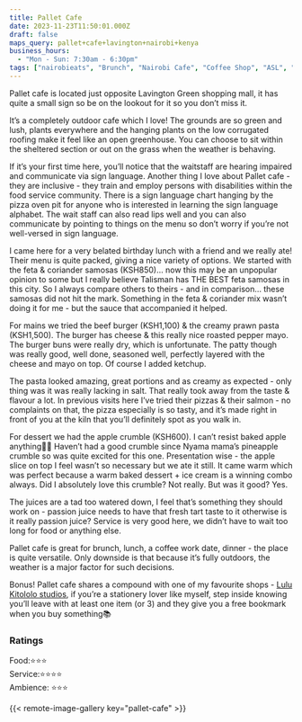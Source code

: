 ```yaml
---
title: Pallet Cafe
date: 2023-11-23T11:50:01.000Z
draft: false
maps_query: pallet+cafe+lavington+nairobi+kenya
business_hours:
  - "Mon - Sun: 7:30am - 6:30pm"
tags: ["nairobieats", "Brunch", "Nairobi Cafe", "Coffee Shop", "ASL", "Lavington"]
---
```


Pallet cafe is located just opposite Lavington Green shopping mall, it has quite a small sign so be on the lookout for it so you don’t miss it.

It’s a completely outdoor cafe which I love! The grounds are so green and lush, plants everywhere and the hanging plants on the low corrugated roofing make it feel like an open greenhouse. You can choose to sit within the sheltered section or out on the grass when the weather is behaving.

If it’s your first time here, you’ll notice that the waitstaff are hearing impaired and communicate via sign language. Another thing I love about Pallet cafe - they are inclusive - they train and employ persons with disabilities within the food service community. There is a sign language chart hanging by the pizza oven pit for anyone who is interested in learning the sign language alphabet. The wait staff can also read lips well and you can also communicate by pointing to things on the menu so don’t worry if you’re not well-versed in sign language.

I came here for a very belated birthday lunch with a friend and we really ate! Their menu is quite packed, giving a nice variety of options. We started with the feta & coriander samosas (KSH850)… now this may be an unpopular opinion to some but I really believe Talisman has THE BEST feta samosas in this city. So I always compare others to theirs - and in comparison… these samosas did not hit the mark. Something in the feta & coriander mix wasn’t doing it for me - but the sauce that accompanied it helped.

For mains we tried the beef burger (KSH1,100) & the creamy prawn pasta (KSH1,500). The burger has cheese & this really nice roasted pepper mayo. The burger buns were really dry, which is unfortunate. The patty though was really good, well done, seasoned well, perfectly layered with the cheese and mayo on top. Of course I added ketchup.

The pasta looked amazing, great portions and as creamy as expected - only thing was it was really lacking in salt. That really took away from the taste & flavour a lot. In previous visits here I’ve tried their pizzas & their salmon - no complaints on that, the pizza especially is so tasty, and it’s made right in front of you at the kiln that you’ll definitely spot as you walk in.

For dessert we had the apple crumble (KSH600). I can’t resist baked apple anything🙈😅 Haven’t had a good crumble since Nyama mama’s pineapple crumble so was quite excited for this one. Presentation wise - the apple slice on top I feel wasn’t so necessary but we ate it still. It came warm which was perfect because a warm baked dessert + ice cream is a winning combo always. Did I absolutely love this crumble? Not really. But was it good? Yes.

The juices are a tad too watered down, I feel that’s something they should work on - passion juice needs to have that fresh tart taste to it otherwise is it really passion juice? Service is very good here, we didn’t have to wait too long for food or anything else.

Pallet cafe is great for brunch, lunch, a coffee work date, dinner - the place is quite versatile. Only downside is that because it’s fully outdoors, the weather is a major factor for such decisions.

Bonus! Pallet cafe shares a compound with one of my favourite shops - [Lulu Kitololo studios](https://www.lulukitololo.com/), if you’re a stationery lover like myself, step inside knowing you’ll leave with at least one item (or 3) and they give you a free bookmark when you buy something📚

### Ratings

Food:⭐️⭐️⭐️<br>
Service:⭐️⭐️⭐️⭐️<br>
Ambience: ⭐️⭐️⭐️<br>

{{< remote-image-gallery key="pallet-cafe" >}}
